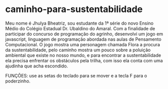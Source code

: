 # caminho-para-sustentabilidade
Meu nome é Jhulya Bheatriz, sou estudante da 1ª série do novo Ensino Médio do Colégio Estadual Dr. Ubaldino do Amaral. Com a finalidade de participar do concurso de programação do agrinho, desenvolvi um jogo em javascript, linguagem de programação abordada nas aulas de Pensamento Computacional. O jogo mostra uma personagem chamada Flora a procura da sustentabilidade, pelo caminho mostra um pouco sobre a poluição ambiental que existe no nosso mundo, e para encontrar a sustentabilidade ela precisa enfrentar os obstáculos pela trilha, com isso ela conta com uma ajudinha que acha escondido.

FUNÇÕES: use as setas do teclado para se mover e a tecla F para o poderzinho.


